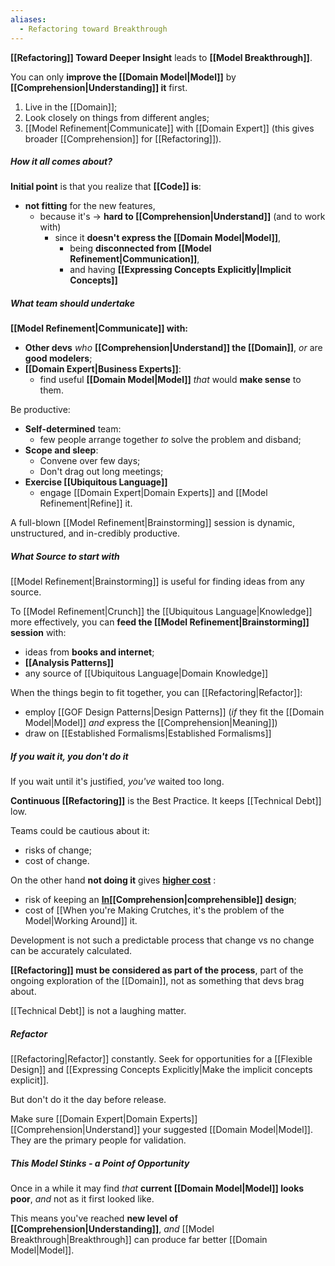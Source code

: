 ```yaml
---
aliases:
  - Refactoring toward Breakthrough
---
```

**[[Refactoring]] Toward Deeper Insight** leads to **[[Model Breakthrough]]**. 

You can only **improve the [[Domain Model|Model]]** by **[[Comprehension|Understanding]] it** first.

1. Live in the [[Domain]];
2. Look closely on things from different angles;
3. [[Model Refinement|Communicate]] with [[Domain Expert]] (this gives broader [[Comprehension]] for [[Refactoring]]).

##### How it all comes about?

**Initial point** is that you realize that **[[Code]] is**:
- **not fitting** for the new features, 
	- because it's -> **hard to [[Comprehension|Understand]]** (and to work with)
		- since it **doesn't express the [[Domain Model|Model]]**,
			- being **disconnected from [[Model Refinement|Communication]]**,
			- and having **[[Expressing Concepts Explicitly|Implicit Concepts]]**

##### What team should undertake

**[[Model Refinement|Communicate]] with:**
- **Other devs**
   *who* **[[Comprehension|Understand]] the [[Domain]]**,
   *or* are **good modelers**;
- **[[Domain Expert|Business Experts]]**:
	- find useful **[[Domain Model|Model]]**
	  *that* would **make sense** to them.

Be productive:
- **Self-determined** team:
	- few people arrange together 
	  *to* solve the problem and disband;
- **Scope and sleep**:
	- Convene over few days;
	- Don't drag out long meetings;
- **Exercise [[Ubiquitous Language]]**
	- engage [[Domain Expert|Domain Experts]] and [[Model Refinement|Refine]] it.

A full-blown [[Model Refinement|Brainstorming]] session is dynamic, unstructured, and in-credibly productive.

##### What Source to start with

[[Model Refinement|Brainstorming]] is useful for finding ideas from any source.

To [[Model Refinement|Crunch]] the [[Ubiquitous Language|Knowledge]] more effectively,
you can **feed the [[Model Refinement|Brainstorming]] session** with:
- ideas from **books and internet**;
- **[[Analysis Patterns]]**
- any source of [[Ubiquitous Language|Domain Knowledge]]

When the things begin to fit together, you can [[Refactoring|Refactor]]:
- employ [[GOF Design Patterns|Design Patterns]] 
  (*if* they fit the [[Domain Model|Model]] 
   *and* express the [[Comprehension|Meaning]])
- draw on [[Established Formalisms|Established Formalisms]]

##### If you wait it, you don't do it

If you wait until it's justified, 
*you've* waited too long.

**Continuous [[Refactoring]]** is the Best Practice. 
It keeps [[Technical Debt]] low.

Teams could be cautious about it:
- risks of change;
- cost of change.

On the other hand **not doing it** gives <u><b>higher cost</b></u> :
- risk of keeping an **<u><b>In</b></u>[[Comprehension|comprehensible]] design**;
- cost of [[When you're Making Crutches, it's the problem of the Model|Working Around]] it.

Development is not such a predictable process that change vs no change can be accurately calculated.

**[[Refactoring]] must be considered as part of the process**, part of the ongoing exploration of the [[Domain]], not as something that devs brag about.

[[Technical Debt]] is not a laughing matter.

##### Refactor

[[Refactoring|Refactor]] constantly.
Seek for opportunities for a [[Flexible Design]] 
and [[Expressing Concepts Explicitly|Make the implicit concepts explicit]].

But don't do it the day before release.

Make sure [[Domain Expert|Domain Experts]] [[Comprehension|Understand]] your suggested [[Domain Model|Model]]. They are the primary people for validation.

##### This Model Stinks - a Point of Opportunity

Once in a while it may find 
*that* **current [[Domain Model|Model]] looks poor**, 
*and* not as it first looked like. 

This means you've reached **new level of [[Comprehension|Understanding]]**, 
*and* [[Model Breakthrough|Breakthrough]] can produce far better [[Domain Model|Model]].
